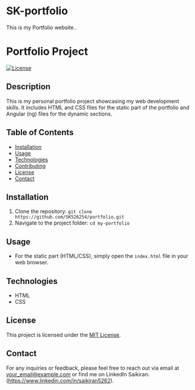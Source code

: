 # SK-portfolio
This is my Portfolio website..
# Portfolio Project

[![License](https://img.shields.io/badge/License-MIT-blue.svg)](https://opensource.org/licenses/MIT)

## Description

This is my personal portfolio project showcasing my web development skills. It includes HTML and CSS files for the static part of the portfolio and Angular (ng) files for the dynamic sections.

## Table of Contents

- [Installation](#installation)
- [Usage](#usage)
- [Technologies](#technologies)
- [Contributing](#contributing)
- [License](#license)
- [Contact](#contact)

## Installation

1. Clone the repository: `git clone https://github.com/SK526254/portfolio.git`
2. Navigate to the project folder: `cd my-portfolio`

## Usage

- For the static part (HTML/CSS), simply open the `index.html` file in your web browser.

## Technologies

- HTML
- CSS



## License

This project is licensed under the [MIT License](https://opensource.org/licenses/MIT).

## Contact

For any inquiries or feedback, please feel free to reach out via email at [your_email@example.com](mailto:your_email@example.com) or find me on LinkedIn Saikiran: (https://www.linkedin.com/in/saikiran5262).
